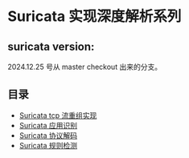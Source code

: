 # Suricata 实现深度解析系列

## suricata version:
2024.12.25 号从 master checkout 出来的分支。

## 目录

- [Suricata tcp 流重组实现](./suricata%20tcp%20流重组实现.md)
- [Suricata 应用识别](./suricata%20应用识别.md)
- [Suricata 协议解码](./Suricata%20协议解码.md)
- [Suricata 规则检测](./Suricata%20规则检测.md)

